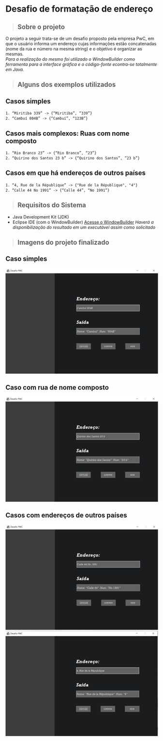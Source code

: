 # Desafio de formatação de endereço
>## Sobre o projeto
O projeto a seguir trata-se de um desafio proposto pela empresa PwC, em que o usuário informa um endereço cujas informações estão concatenadas
(nome da rua e número na mesma string) e o objetivo é organizar as mesmas.  
*Para a realização do mesmo foi utilizado o WindowBuilder como ferramenta para a interface gráfica e o código-fonte econtra-se totalmente em Java.* 
>## Alguns dos exemplos utilizados
## Casos simples
`1. “Miritiba 339” -> {“Miritiba”, “339”}`  
`2. “Cambuí 804B” -> {“Cambuí”, “123B”}`
## Casos mais complexos: Ruas com nome composto
`1. “Rio Branco 23” -> {“Rio Branco”, “23”}`  
`2. “Quirino dos Santos 23 b” -> {“Quirino dos Santos”, ”23 b”}`
## Casos em que há endereços de outros países
`1. “4, Rue de la République” -> {"Rue de la République", "4"}`  
`2. “Calle 44 No 1991” -> {“Calle 44”, “No 1991”}`
>## Requisitos do Sistema
- Java Development Kit (JDK)  
- Eclipse IDE (com o WindowBuilder) [Acesse o WindowBuilder](https://eclipse.dev/windowbuilder/)
*Haverá a disponibilização do resultado em um executável assim como solicitado*
>## Imagens do projeto finalizado
## Caso simples
![Caso Simples](https://github.com/paskef/desafio-pwc/blob/master/image/Caso_Simples.png?raw=true)
## Caso com rua de nome composto
![Caso com rua de nome composto](https://github.com/paskef/desafio-pwc/blob/master/image/Caso_2.png?raw=true)
## Casos com endereços de outros países
![Caso com endereços de outros países](https://github.com/paskef/desafio-pwc/blob/master/image/Caso_3.png?raw=true)
![Caso com endereços de outros países](https://github.com/paskef/desafio-pwc/blob/master/image/Caso_4.png?raw=true)
